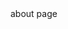 
<div class="content">about page</div>

<script lang="ts">
import { defineComponent } from 'vue'

export default defineComponent({
    name: 'App',
    components: {}
})
</script>

<style lang="sass">
.content 
    font-size: 40px
</style>
